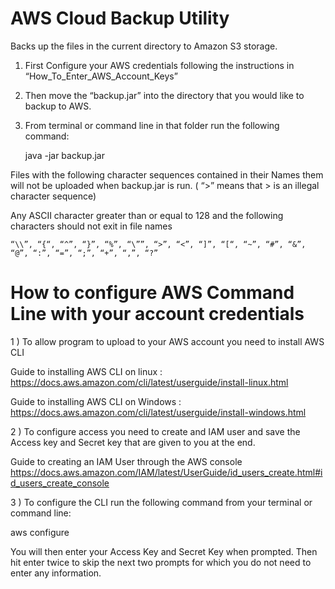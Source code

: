 # AWS Cloud Backup Utility
Backs up the files in the current directory to Amazon S3 storage.

1) First Configure your AWS credentials following the instructions in “How_To_Enter_AWS_Account_Keys”

2) Then move the “backup.jar” into the directory that you would like to backup to AWS.

3) From terminal or command line in that folder run the following command:

	java -jar backup.jar




Files with the following character sequences contained in their Names them will not  be uploaded when backup.jar is run. ( “>” means that > is an illegal character sequence)

Any ASCII character greater than or equal to 128 and the following characters should not exit in file names

	“\\”, “{“, “^”, “}”, “%”, “\””, “>”, “<”, “]”, “[“, “~”, “#”, “&”, “@”, “:”, “=”, “;”, “+”, “,”, “?”




# How to configure AWS Command Line with your account credentials

1 ) To allow program to upload to your AWS account you need to install AWS CLI

Guide to installing AWS CLI on linux : 
https://docs.aws.amazon.com/cli/latest/userguide/install-linux.html

Guide to installing AWS CLI on Windows :
https://docs.aws.amazon.com/cli/latest/userguide/install-windows.html




2 ) To configure access you need to create and IAM user and save the Access key and Secret key that are given to you at the end.

Guide to creating an IAM User through the AWS console
https://docs.aws.amazon.com/IAM/latest/UserGuide/id_users_create.html#id_users_create_console




3 ) To configure the CLI run the following command from your terminal or command line:

aws configure
	
You will then enter your Access Key and Secret Key when prompted. Then hit enter twice to skip the next two prompts for which you do not need to enter any information.







